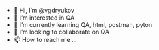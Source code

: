- 👋 Hi, I’m @vgdryukov
- 👀 I’m interested in QA
- 🌱 I’m currently learning QA, html, postman, pyton
- 💞️ I’m looking to collaborate on QA
- 📫 How to reach me ...

<!---
vgdryukov/vgdryukov is a ✨ special ✨ repository because its `README.md` (this file) appears on your GitHub profile.
You can click the Preview link to take a look at your changes.
--->
